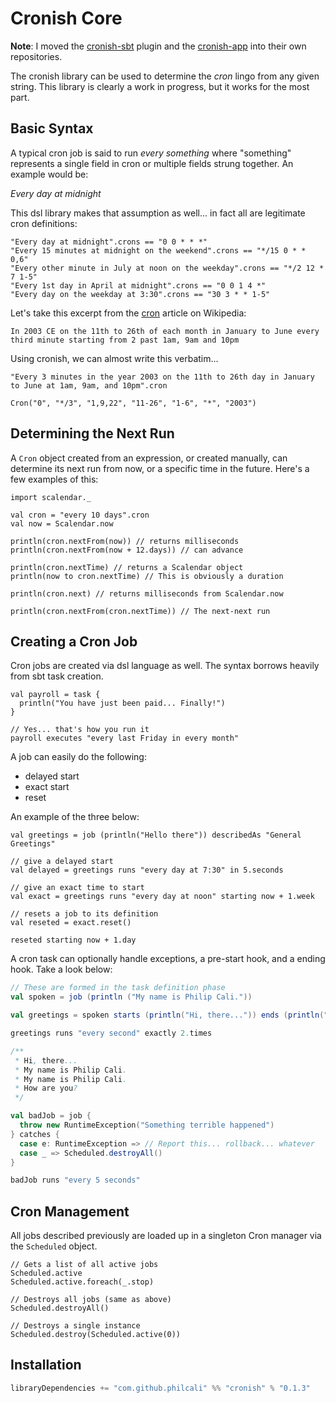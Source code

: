 # Cronish Core

**Note**: I moved the [cronish-sbt](https://github.com/philcali/cronish-sbt) 
plugin and the [cronish-app](https://github.com/philcali/cronish-app) into 
their own repositories.

The cronish library can be used to determine the *cron* lingo from any given
string. This library is clearly a work in progress, but it works for the most part.

## Basic Syntax

A typical cron job is said to run *every something* where "something" represents
a single field in cron or multiple fields strung together. An example would be:

*Every day at midnight*

This dsl library makes that assumption as well... in fact all are legitimate cron definitions:

    "Every day at midnight".crons == "0 0 * * *"
    "Every 15 minutes at midnight on the weekend".crons == "*/15 0 * * 0,6"
    "Every other minute in July at noon on the weekday".crons == "*/2 12 * 7 1-5"
    "Every 1st day in April at midnight".crons == "0 0 1 4 *"
    "Every day on the weekday at 3:30".crons == "30 3 * * 1-5"

Let's take this excerpt from the [cron] article on Wikipedia:

    In 2003 CE on the 11th to 26th of each month in January to June every third minute starting from 2 past 1am, 9am and 10pm

Using cronish, we can almost write this verbatim...

    "Every 3 minutes in the year 2003 on the 11th to 26th day in January to June at 1am, 9am, and 10pm".cron

    Cron("0", "*/3", "1,9,22", "11-26", "1-6", "*", "2003")

## Determining the Next Run

A `Cron` object created from an expression, or created manually, can determine its next run from now, or a 
specific time in the future. Here's a few examples of this:

    import scalendar._

    val cron = "every 10 days".cron
    val now = Scalendar.now

    println(cron.nextFrom(now)) // returns milliseconds
    println(cron.nextFrom(now + 12.days)) // can advance

    println(cron.nextTime) // returns a Scalendar object
    println(now to cron.nextTime) // This is obviously a duration

    println(cron.next) // returns milliseconds from Scalendar.now

    println(cron.nextFrom(cron.nextTime)) // The next-next run

## Creating a Cron Job

Cron jobs are created via dsl language as well. The syntax borrows heavily from
sbt task creation.

    val payroll = task {
      println("You have just been paid... Finally!")
    }

    // Yes... that's how you run it 
    payroll executes "every last Friday in every month"

A job can easily do the following:

  * delayed start
  * exact start
  * reset

An example of the three below:

    val greetings = job (println("Hello there")) describedAs "General Greetings"

    // give a delayed start
    val delayed = greetings runs "every day at 7:30" in 5.seconds

    // give an exact time to start
    val exact = greetings runs "every day at noon" starting now + 1.week

    // resets a job to its definition 
    val reseted = exact.reset()

    reseted starting now + 1.day

A cron task can optionally handle exceptions, a pre-start hook, and a ending hook.
Take a look below:

```scala
// These are formed in the task definition phase
val spoken = job (println ("My name is Philip Cali."))

val greetings = spoken starts (println("Hi, there...")) ends (println("How are you?"))

greetings runs "every second" exactly 2.times

/**
 * Hi, there...
 * My name is Philip Cali.
 * My name is Philip Cali.
 * How are you?
 */

val badJob = job {
  throw new RuntimeException("Something terrible happened")
} catches {
  case e: RuntimeException => // Report this... rollback... whatever
  case _ => Scheduled.destroyAll()
}

badJob runs "every 5 seconds"
``` 

## Cron Management

All jobs described previously are loaded up in a singleton Cron manager 
via the `Scheduled` object.

    // Gets a list of all active jobs
    Scheduled.active
    Scheduled.active.foreach(_.stop)
    
    // Destroys all jobs (same as above)
    Scheduled.destroyAll()

    // Destroys a single instance
    Scheduled.destroy(Scheduled.active(0))

## Installation

```scala
libraryDependencies += "com.github.philcali" %% "cronish" % "0.1.3"
```

[cron]: http://en.wikipedia.org/wiki/Cron#Examples_2

